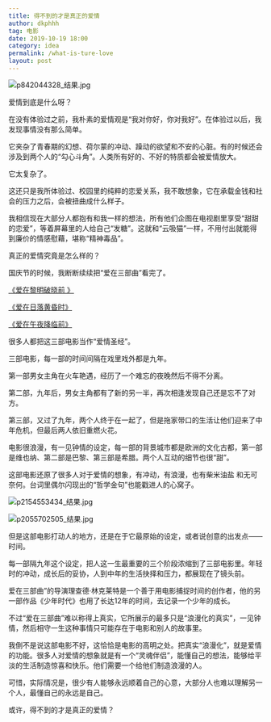 ```yaml
---
title: 得不到的才是真正的爱情
author: dkphhh
tag: 电影
date: 2019-10-19 18:00
category: idea
permalink: /what-is-ture-love
layout: post
---
```


![p842044328_结果.jpg](https://i.loli.net/2019/10/19/WYBcgEjFLufzIle.jpg)

爱情到底是什么呀？

在没有体验过之前，我朴素的爱情观是“我对你好，你对我好”。在体验过以后，我发现事情没有那么简单。

它夹杂了青春期的幻想、荷尔蒙的冲动、躁动的欲望和不安的心脏。有的时候还会涉及到两个人的“勾心斗角”。人类所有好的、不好的特质都会被爱情放大。

它太复杂了。

这还只是我所体验过、校园里的纯粹的恋爱关系，我不敢想象，它在承载金钱和社会的压力之后，会被扭曲成什么样子。

我相信现在大部分人都抱有和我一样的想法，所有他们企图在电视剧里享受“甜甜的恋爱”，等着屏幕里的人给自己“发糖”。这就和“云吸猫”一样，不用付出就能得到廉价的情感慰藉，堪称“精神毒品”。

真正的爱情究竟是怎么样的？

国庆节的时候，我断断续续把“爱在三部曲”看完了。

[《爱在黎明破晓前 》](https://movie.douban.com/subject/1296339/)

[《爱在日落黄昏时》](https://movie.douban.com/subject/1291990/)

[《爱在午夜降临前》](https://movie.douban.com/subject/10808442/)

很多人都把这三部电影当作“爱情圣经”。

三部电影，每一部的时间间隔在戏里戏外都是九年。

第一部男女主角在火车艳遇，经历了一个难忘的夜晚然后不得不分离。

第二部，九年后，男女主角都有了新的另一半，再次相逢发现自己还是忘不了对方。

第三部，又过了九年，两个人终于在一起了，但是拖家带口的生活让他们迎来了中年危机，但最后两人依旧重燃火花。

电影很浪漫，有一见钟情的设定，每一部的背景城市都是欧洲的文化古都，第一部是维也纳、第二部是巴黎、第三部是希腊。两个人互动的细节也很“甜”。

这部电影还原了很多人对于爱情的想象，有冲动，有浪漫，也有柴米油盐 和无可奈何。台词里偶尔闪现出的“哲学金句”也能戳进人的心窝子。

![p2154553434_结果.jpg](https://i.loli.net/2019/10/19/YjcoJ1VwIHM7BqX.jpg)

![p2055702505_结果.jpg](https://i.loli.net/2019/10/19/XnZ7CmDehPH9LNw.jpg)

但是这部电影打动人的地方，还是在于它最原始的设定，或者说创意的出发点——时间。

每一部隔九年这个设定，把人这一生最重要的三个阶段浓缩到了三部电影里。年轻时的冲动，成长后的妥协，人到中年的生活抉择和压力，都展现在了镜头前。

爱在三部曲”的导演理查德·林克莱特是一个善于用电影捕捉时间的创作者，他的另一部作品《少年时代》也用了长达12年的时间，去记录一个少年的成长。

不过“爱在三部曲”难以称得上真实，它所展示的最多只是“浪漫化的真实”，一见钟情，然后相守一生这种事情只可能存在于电影和别人的故事里。

我倒不是说这部电影不好，这恰恰是电影的高明之处。把真实“浪漫化”，就是爱情的功能。很多人对爱情的想象就是有一个“灵魂伴侣”，能懂自己的想法，能够给平淡的生活制造惊喜和快乐。他们需要一个给他们制造浪漫的人。

可惜，实际情况是，很少有人能够永远顺着自己的心意，大部分人也难以理解另一个人，最懂自己的永远是自己。

或许，得不到的才是真正的爱情？




